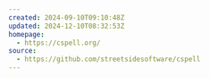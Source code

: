 ```yaml
---
created: 2024-09-10T09:10:48Z
updated: 2024-12-10T08:32:53Z
homepage:
  - https://cspell.org/
source:
  - https://github.com/streetsidesoftware/cspell
---
```

